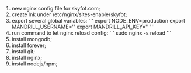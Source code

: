 1. new nginx config file for skyfot.com;
2. create lnk under /etc/nginx/sites-enable/skyfot;
3. export several global variables:
'''
export NODE_ENV=production
export MANDRILL_USERNAME=''
export MANDRILL_API_KEY=''
'''
4. run command to let nginx reload config:
'''
sudo nginx -s reload
'''
5. install mongodb;
6. install forever;
7. install git;
8. install nginx;
9. install nodejs/npm;
